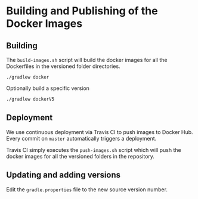# Building and Publishing of the Docker Images

## Building

The `build-images.sh` script will build the docker images for all the Dockerfiles in the versioned
folder directories.

```
./gradlew docker
```

Optionally build a specific version

```bash
./gradlew dockerV5
```

## Deployment

We use continuous deployment via Travis CI to push images to Docker Hub.
Every commit on `master` automatically triggers a deployment.

Travis CI simply executes the `push-images.sh` script which will push the docker images for all the versioned folders
in the repository.

## Updating and adding versions

Edit the `gradle.properties` file to the new source version number.


[DH]: https://hub.docker.com/
